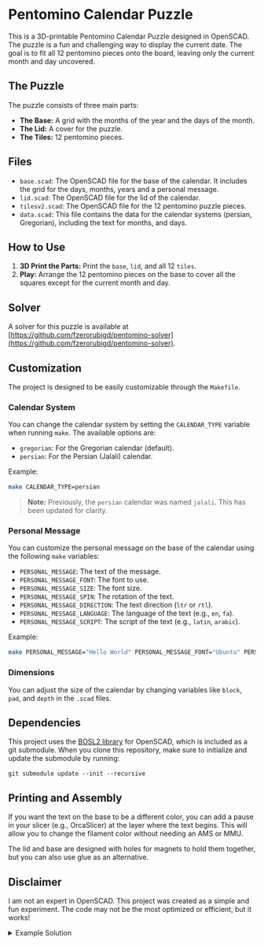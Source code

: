 # Pentomino Calendar Puzzle

This is a 3D-printable Pentomino Calendar Puzzle designed in OpenSCAD. The puzzle is a fun and challenging way to display the current date. The goal is to fit all 12 pentomino pieces onto the board, leaving only the current month and day uncovered.

## The Puzzle

The puzzle consists of three main parts:
- **The Base:** A grid with the months of the year and the days of the month.
- **The Lid:** A cover for the puzzle.
- **The Tiles:** 12 pentomino pieces.

## Files

- `base.scad`: The OpenSCAD file for the base of the calendar. It includes the grid for the days, months, years and a personal message.
- `lid.scad`: The OpenSCAD file for the lid of the calendar.
- `tilesv2.scad`: The OpenSCAD file for the 12 pentomino puzzle pieces.
- `data.scad`: This file contains the data for the calendar systems (persian, Gregorian), including the text for months, and days.

## How to Use

1.  **3D Print the Parts:** Print the `base`, `lid`, and all 12 `tiles`.
2.  **Play:** Arrange the 12 pentomino pieces on the base to cover all the squares except for the current month and day.

## Solver

A solver for this puzzle is available at [https://github.com/fzerorubigd/pentomino-solver](https://github.com/fzerorubigd/pentomino-solver).

## Customization

The project is designed to be easily customizable through the `Makefile`.

### Calendar System

You can change the calendar system by setting the `CALENDAR_TYPE` variable when running `make`. The available options are:
- `gregorian`: For the Gregorian calendar (default).
- `persian`: For the Persian (Jalali) calendar.

Example:
```bash
make CALENDAR_TYPE=persian
```

> **Note:** Previously, the `persian` calendar was named `jalali`. This has been updated for clarity.

### Personal Message

You can customize the personal message on the base of the calendar using the following `make` variables:
- `PERSONAL_MESSAGE`: The text of the message.
- `PERSONAL_MESSAGE_FONT`: The font to use.
- `PERSONAL_MESSAGE_SIZE`: The font size.
- `PERSONAL_MESSAGE_SPIN`: The rotation of the text.
- `PERSONAL_MESSAGE_DIRECTION`: The text direction (`ltr` or `rtl`).
- `PERSONAL_MESSAGE_LANGUAGE`: The language of the text (e.g., `en`, `fa`).
- `PERSONAL_MESSAGE_SCRIPT`: The script of the text (e.g., `latin`, `arabic`).

Example:
```bash
make PERSONAL_MESSAGE="Hello World" PERSONAL_MESSAGE_FONT="Ubuntu" PERSONAL_MESSAGE_DIRECTION="ltr"
```

### Dimensions

You can adjust the size of the calendar by changing variables like `block`, `pad`, and `depth` in the `.scad` files.

## Dependencies

This project uses the [BOSL2 library](https://github.com/revarbat/BOSL2) for OpenSCAD, which is included as a git submodule. When you clone this repository, make sure to initialize and update the submodule by running:
```
git submodule update --init --recursive
```

## Printing and Assembly

If you want the text on the base to be a different color, you can add a pause in your slicer (e.g., OrcaSlicer) at the layer where the text begins. This will allow you to change the filament color without needing an AMS or MMU.

The lid and base are designed with holes for magnets to hold them together, but you can also use glue as an alternative.

## Disclaimer

I am not an expert in OpenSCAD. This project was created as a simple and fun experiment. The code may not be the most optimized or efficient, but it works!

<details>
<summary>Example Solution</summary>

![Pentomino Calendar Solution](images/pentomino-calendar-1.jpg)
![Pentomino Calendar Solution 2](images/pentomino-calendar-2.jpg)
![Pentomino Calendar Solution 3](images/pentomino-calendar-3.jpg)
![Pentomino Calendar Solution 4](images/pentomino-calendar-4.jpg)
![Pentomino Calendar Solution 5](images/pentomino-calendar-5.jpg)
![Pentomino Calendar Solution 6](images/pentomino-calendar-6.jpg)
![Pentomino Calendar Solution 7](images/pentomino-calendar-7.jpg)

</details>
